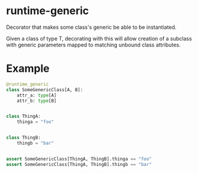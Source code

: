 # runtime-generic

Decorator that makes some class's generic be able to be instantiated.

Given a class of type T, decorating with this will allow creation of a subclass
with generic parameters mapped to matching unbound class attributes.

# Example
```python
@runtime_generic
class SomeGenericClass[A, B]:
    attr_a: type[A]
    attr_b: type[B]


class ThingA:
    thinga = "foo"


class ThingB:
    thingb = "bar"


assert SomeGenericClass[ThingA, ThingB].thinga == "foo"
assert SomeGenericClass[ThingA, ThingB].thingb == "bar"
```
